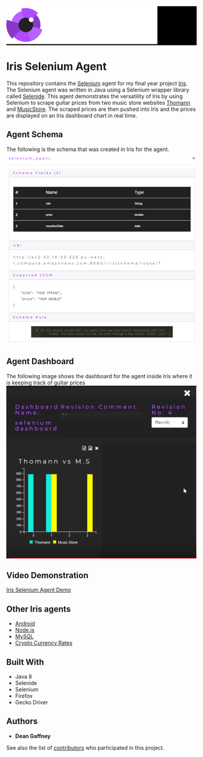 <div style="background-image:url(./images/iris_jumbo_bg.png); background-color:black;">
    <div style="position: relative; left: 0; top: 0;">
        <img src="./images/iris_logo_colour.png" style="position: relative; top: 0; left: 0;"/>
    </div>
</div>

# Iris Selenium Agent

This repository contains the [Selenium](https://www.seleniumhq.org/) agent for my final year project [Iris](https://github.com/DeanGaffney/iris). The Selenium agent was written in Java using a Selenium wrapper library called [Selenide](https://selenide.org/). This agent demonstrates the versatility of Iris by using Selenium to scrape guitar prices from two music store websites [Thomann](https://www.thomann.de/ie/index.html) and [MusicStore](https://www.musicstore.de). The scraped prices are then pushed into Iris and the prices are displayed on an Iris dashboard chart in real time.

## Agent Schema
The following is the schema that was created in Iris for the agent.
![Iris UI Schema](./images/iris-selenium-schema.PNG)

## Agent Dashboard
The following image shows the dashboard for the agent inside Iris where it is keeping track of guitar prices
![Iris Dashboard](./images/iris-selenium-dashboard.PNG)

## Video Demonstration

[Iris Selenium Agent Demo](https://youtu.be/n2G9Do_DZgI)

## Other Iris agents
* [Android](https://github.com/DeanGaffney/iris-android)
* [Node.js](https://github.com/DeanGaffney/iris-node)
* [MySQL](https://github.com/DeanGaffney/iris-mysql)
* [Crypto Currency Rates](https://github.com/DeanGaffney/iris-crypto-rates)

## Built With

- Java 8
- Selenide
- Selenium
- Firefox
- Gecko Driver

## Authors

* **Dean Gaffney**

See also the list of [contributors](https://github.com/DeanGaffney/iris-selenium/graphs/contributors) who participated in this project.